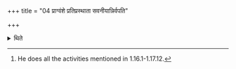 +++
title = "04 प्राग्वंशे प्रतिप्रस्थाता सवनीयान्निर्वपति"

+++

<details><summary>थिते</summary>

4. The Pratiprasthātr̥ takes out the material[^1] for the Savanīya (-oblation) in the Prāgvaṁśa.   

[^1]: He does all the activities mentioned in 1.16.1-1.17.12.  
</details>
